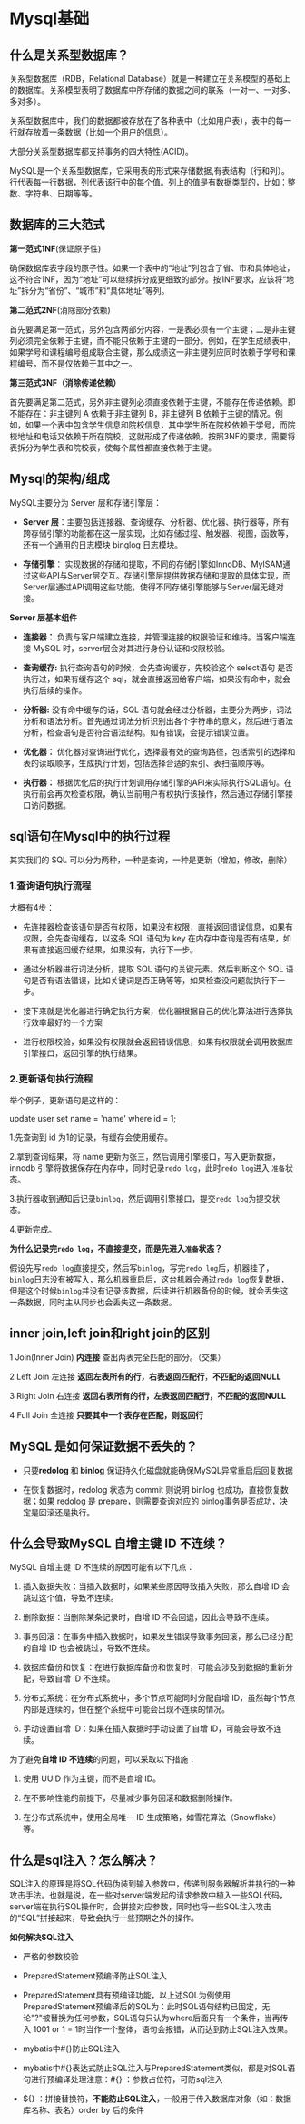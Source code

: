 # Mysql基础

## 什么是关系型数据库？

关系型数据库（RDB，Relational Database）就是一种建立在关系模型的基础上的数据库。关系模型表明了数据库中所存储的数据之间的联系（一对一、一对多、多对多）。

关系型数据库中，我们的数据都被存放在了各种表中（比如用户表），表中的每一行就存放着一条数据（比如一个用户的信息）。

大部分关系型数据库都支持事务的四大特性(ACID)。

MySQL是一个关系型数据库，它采用表的形式来存储数据,有表结构（行和列）。行代表每一行数据，列代表该行中的每个值。列上的值是有数据类型的，比如：整数、字符串、日期等等。

## 数据库的三大范式

**第一范式1NF**(保证原子性)

确保数据库表字段的原子性。如果一个表中的“地址”列包含了省、市和具体地址，这不符合1NF，因为“地址”可以继续拆分成更细致的部分。按1NF要求，应该将“地址”拆分为“省份”、“城市”和“具体地址”等列。

**第二范式2NF**(消除部分依赖)

首先要满足第一范式，另外包含两部分内容，一是表必须有一个主键；二是非主键列必须完全依赖于主键，而不能只依赖于主键的一部分。例如，在学生成绩表中，如果学号和课程编号组成联合主键，那么成绩这一非主键列应同时依赖于学号和课程编号，而不是仅依赖于其中之一。

**第三范式3NF（消除传递依赖）**

首先要满足第二范式，另外非主键列必须直接依赖于主键，不能存在传递依赖。即不能存在：非主键列 A 依赖于非主键列 B，非主键列 B 依赖于主键的情况。例如，如果一个表中包含学生信息和院校信息，其中学生所在院校依赖于学号，而院校地址和电话又依赖于所在院校，这就形成了传递依赖。按照3NF的要求，需要将表拆分为学生表和院校表，使每个属性都直接依赖于主键。

## Mysql的架构/组成

MySQL主要分为 Server 层和存储引擎层：

* **Server 层**：主要包括连接器、查询缓存、分析器、优化器、执行器等，所有跨存储引擎的功能都在这一层实现，比如存储过程、触发器、视图，函数等，还有一个通用的日志模块 binglog 日志模块。

* **存储引擎**： 实现数据的存储和提取，不同的存储引擎如InnoDB、MyISAM通过这些API与Server层交互。存储引擎层提供数据存储和提取的具体实现，而Server层通过API调用这些功能，使得不同存储引擎能够与Server层无缝对接。

**Server 层基本组件**

* **连接器：** 负责与客户端建立连接，并管理连接的权限验证和维持。当客户端连接 MySQL 时，server层会对其进行身份认证和权限校验。

* **查询缓存:** 执行查询语句的时候，会先查询缓存，先校验这个 select语句 是否执行过，如果有缓存这个 sql，就会直接返回给客户端，如果没有命中，就会执行后续的操作。

* **分析器:** 没有命中缓存的话，SQL 语句就会经过分析器，主要分为两步，词法分析和语法分析。首先通过词法分析识别出各个字符串的意义，然后进行语法分析，检查语句是否符合语法结构。如有错误，会提示错误位置。

* **优化器：** 优化器对查询进行优化，选择最有效的查询路径，包括索引的选择和表的读取顺序，生成执行计划，包括选择合适的索引、表扫描顺序等。

* **执行器：** 根据优化后的执行计划调用存储引擎的API来实际执行SQL语句。在执行前会再次检查权限，确认当前用户有权执行该操作，然后通过存储引擎接口访问数据。

## sql语句在Mysql中的执行过程

其实我们的 SQL 可以分为两种，一种是查询，一种是更新（增加，修改，删除）

### 1.查询语句执行流程

大概有4步：

* 先连接器检查该语句是否有权限，如果没有权限，直接返回错误信息，如果有权限，会先查询缓存，以这条 SQL 语句为 key 在内存中查询是否有结果，如果有直接返回缓存结果，如果没有，执行下一步。

* 通过分析器进行词法分析，提取 SQL 语句的关键元素。然后判断这个 SQL 语句是否有语法错误，比如关键词是否正确等等，如果检查没问题就执行下一步。

* 接下来就是优化器进行确定执行方案，优化器根据自己的优化算法进行选择执行效率最好的一个方案

* 进行权限校验，如果没有权限就会返回错误信息，如果有权限就会调用数据库引擎接口，返回引擎的执行结果。

### 2.更新语句执行流程

举个例子，更新语句是这样的：

update user set name = 'name' where id = 1;

1.先查询到 id 为1的记录，有缓存会使用缓存。

2.拿到查询结果，将 name 更新为张三，然后调用引擎接口，写入更新数据，innodb 引擎将数据保存在内存中，同时记录`redo log`，此时`redo log`进入 `准备`状态。

3.执行器收到通知后记录`binlog`，然后调用引擎接口，提交`redo log`为提交状态。

4.更新完成。

**为什么记录完`redo log`，不直接提交，而是先进入`准备`状态？**

假设先写`redo log`直接提交，然后写`binlog`，写完`redo log`后，机器挂了，`binlog`日志没有被写入，那么机器重启后，这台机器会通过`redo log`恢复数据，但是这个时候`binlog`并没有记录该数据，后续进行机器备份的时候，就会丢失这一条数据，同时主从同步也会丢失这一条数据。

## inner join,left join和right join的区别

1 Join(Inner Join) **内连接** 查出两表完全匹配的部分。（交集）

2 Left Join 左连接 **返回左表所有的行，右表返回匹配行**，**不匹配的返回NULL**

3 Right Join 右连接 **返回右表所有的行，左表返回匹配行，不匹配的返回NULL**

4 Full Join 全连接 **只要其中一个表存在匹配，则返回行**

## MySQL 是如何保证数据不丢失的？

* 只要**redolog&#x20;**&#x548C;**&#x20;binlog** 保证持久化磁盘就能确保MySQL异常重启后回复数据

* 在恢复数据时，redolog 状态为 commit 则说明 binlog 也成功，直接恢复数据；如果 redolog 是 prepare，则需要查询对应的 binlog事务是否成功，决定是回滚还是执行。

## 什么会导致MySQL 自增主键 ID 不连续？

MySQL 自增主键 ID 不连续的原因可能有以下几点：

1. 插入数据失败：当插入数据时，如果某些原因导致插入失败，那么自增 ID 会跳过这个值，导致不连续。

2. 删除数据：当删除某条记录时，自增 ID 不会回退，因此会导致不连续。

3. 事务回滚：在事务中插入数据时，如果发生错误导致事务回滚，那么已经分配的自增 ID 也会被跳过，导致不连续。

4. 数据库备份和恢复：在进行数据库备份和恢复时，可能会涉及到数据的重新分配，导致自增 ID 不连续。

5. 分布式系统：在分布式系统中，多个节点可能同时分配自增 ID，虽然每个节点内部是连续的，但在整个系统中可能会出现不连续的情况。

6. 手动设置自增 ID：如果在插入数据时手动设置了自增 ID，可能会导致不连续。

为了避免**自增 ID 不连续**的问题，可以采取以下措施：

1. 使用 UUID 作为主键，而不是自增 ID。

2. 在不影响性能的前提下，尽量减少事务回滚和数据删除操作。

3. 在分布式系统中，使用全局唯一 ID 生成策略，如雪花算法（Snowflake）等。

## 什么是sql注入？怎么解决？

SQL注入的原理是将SQL代码伪装到输入参数中，传递到服务器解析并执行的一种攻击手法。也就是说，在一些对server端发起的请求参数中植入一些SQL代码，server端在执行SQL操作时，会拼接对应参数，同时也将一些SQL注入攻击的“SQL”拼接起来，导致会执行一些预期之外的操作。

**如何解决SQL注入**

* 严格的参数校验

* PreparedStatement预编译防止SQL注入

* PreparedStatement具有预编译功能，以上述SQL为例使用PreparedStatement预编译后的SQL为：此时SQL语句结构已固定，无论"?"被替换为任何参数，SQL语句只认为where后面只有一个条件，当再传入 1001 or 1 = 1时当作一个整体，语句会报错，从而达到防止SQL注入效果。

* mybatis中#{}防止SQL注入

* mybatis中#{}表达式防止SQL注入与PreparedStatement类似，都是对SQL语句进行预编译处理注意：#{} ：参数占位符，可防sql注入

* ${} ：拼接替换符，**不能防止SQL注入**，一般用于传入数据库对象（如：数据库名称、表名）order by 后的条件
